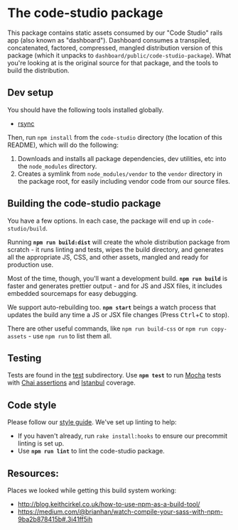 # The code-studio package

This package contains static assets consumed by our "Code Studio" rails app (also known as "dashboard").  Dashboard consumes a transpiled, concatenated, factored, compressed, mangled distribution version of this package (which it unpacks to `dashboard/public/code-studio-package`).  What you're looking at is the original source for that package, and the tools to build the distribution.

## Dev setup
You should have the following tools installed globally.

* [rsync](https://rsync.samba.org/)

Then, run `npm install` from the `code-studio` directory (the location of this README), which will do the following:

1. Downloads and installs all package dependencies, dev utilities, etc into the `node_modules` directory.
1. Creates a symlink from `node_modules/vendor` to the `vendor` directory in the package root, for easily including vendor code from our source files.

## Building the code-studio package
You have a few options.  In each case, the package will end up in `code-studio/build`.

Running **`npm run build:dist`** will create the whole distribution package from scratch - it runs linting and tests, wipes the build directory, and generates all the appropriate JS, CSS, and other assets, mangled and ready for production use.

Most of the time, though, you'll want a development build.  **`npm run build`** is faster and generates prettier output - and for JS and JSX files, it includes embedded sourcemaps for easy debugging.

We support auto-rebuilding too.  **`npm start`** beings a watch process that updates the build any time a JS or JSX file changes (Press <kbd>Ctrl</kbd>+<kbd>C</kbd> to stop).

There are other useful commands, like `npm run build-css` or `npm run copy-assets` - use `npm run` to list them all.

## Testing

Tests are found in the [test](test) subdirectory.  Use **`npm test`** to run [Mocha](https://mochajs.org/) tests with [Chai assertions](http://chaijs.com/api/assert/) and [Istanbul](https://github.com/gotwarlost/istanbul) coverage.

## Code style

Please follow our [style guide](../STYLEGUIDE.md).  We've set up linting to help:

* If you haven't already, run `rake install:hooks` to ensure our precommit linting is set up.
* Use **`npm run lint`** to lint the code-studio package.

## Resources:

Places we looked while getting this build system working:

* http://blog.keithcirkel.co.uk/how-to-use-npm-as-a-build-tool/
* https://medium.com/@brianhan/watch-compile-your-sass-with-npm-9ba2b878415b#.3i41ff5ih
